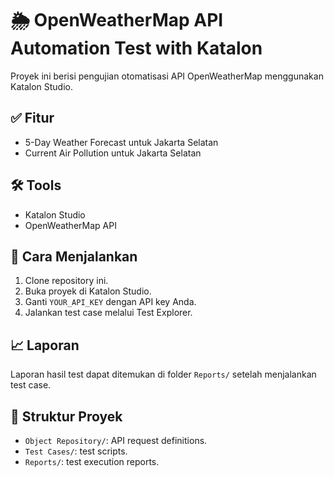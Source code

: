 # 🌦 OpenWeatherMap API Automation Test with Katalon

Proyek ini berisi pengujian otomatisasi API OpenWeatherMap menggunakan Katalon Studio.

## ✅ Fitur

- 5-Day Weather Forecast untuk Jakarta Selatan
- Current Air Pollution untuk Jakarta Selatan

## 🛠 Tools

- Katalon Studio
- OpenWeatherMap API

## 🚀 Cara Menjalankan

1. Clone repository ini.
2. Buka proyek di Katalon Studio.
3. Ganti `YOUR_API_KEY` dengan API key Anda.
4. Jalankan test case melalui Test Explorer.

## 📈 Laporan

Laporan hasil test dapat ditemukan di folder `Reports/` setelah menjalankan test case.

## 📁 Struktur Proyek

- `Object Repository/`: API request definitions.
- `Test Cases/`: test scripts.
- `Reports/`: test execution reports.
